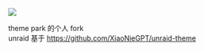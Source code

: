 <a href="https://theme-park.dev"><img src="banners/tp_banner.png"/></a> 

theme park 的个人 fork</br>
unraid 基于 https://github.com/XiaoNieGPT/unraid-theme
